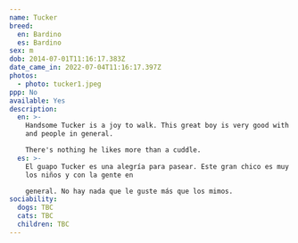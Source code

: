 ```yaml
---
name: Tucker
breed:
  en: Bardino
  es: Bardino
sex: m
dob: 2014-07-01T11:16:17.383Z
date_came_in: 2022-07-04T11:16:17.397Z
photos:
  - photo: tucker1.jpeg
ppp: No
available: Yes
description:
  en: >-
    Handsome Tucker is a joy to walk. This great boy is very good with children
    and people in general.

    There's nothing he likes more than a cuddle.
  es: >-
    El guapo Tucker es una alegría para pasear. Este gran chico es muy bueno con
    los niños y con la gente en

    general. No hay nada que le guste más que los mimos.
sociability:
  dogs: TBC
  cats: TBC
  children: TBC
---
```


